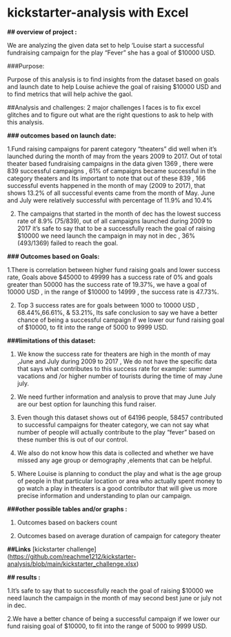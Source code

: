 # kickstarter-analysis with Excel

**## overview of project :**

We are analyzing the given data set to help ‘Louise start a successful fundraising campaign for the play “Fever” she has a goal of $10000 USD. 

###Purpose:

Purpose of this analysis is to find insights from the dataset based on goals and launch date to help Louise achieve the goal of raising $10000 USD and to find metrics that will help achive the gaol. 

##Analysis  and challenges:
2 major challenges I faces is to fix excel glitches and to figure out what are the right questions to ask to help with this analysis.


**### outcomes based on launch date:**

1.Fund raising campaigns for parent category “theaters” did well when it’s launched during the month of may from the years 2009 to 2017. Out of total theater based fundraising campaigns in the data given 1369 , there were 839 successful campaigns , 61% of campaigns became successful in the category theaters and Its important to note that out of these 839 , 166 successful events happened in the month of may (2009 to 2017), that shows 13.2% of all successful events came from the month of May. June and July were relatively successful with percentage of 11.9% and 10.4%

2. The campaigns that started in the month of dec has the lowest success rate of 8.9% (75/839), out of all campaigns launched during 2009 to 2017 it’s safe to say that to be a successfully reach the goal of raising $10000 we need launch the campaign in may not in dec , 36% (493/1369) failed to reach the goal.

**### Outcomes based on Goals:**

1.There is correlation between higher fund raising goals and lower success rate, Goals above $45000 to 49999 has a success rate of 0% and goals greater than 50000 has the success rate of 19.37%, we have a goal of 10000 USD , in the range of $10000 to 14999 , the success rate is 47.73%.

2. Top 3 success rates are for goals between 1000 to 10000 USD , 68.44%,66.61%, & 53.21%, Its safe conclusion to say we have a better chance of being a successful campaign if we lower our fund raising goal of $10000, to fit into the range of 5000 to 9999 USD.


**###limitations of this dataset:**

1.	We know the success rate for theaters are high in the month of may ,June and July during 2009 to 2017 , We do not have the specific data that says what contributes to this success rate for example: summer vacations and /or higher number of tourists during the time of may June july.

2.	We need further information and analysis to prove that may June July are our best option for launching this fund raiser. 

3.	Even though this dataset shows out of 64196 people, 58457 contributed to successful campaigns for theater category, we can not say what number of people will actually contribute to the play “fever” based on these number this is out of our control.

4.	We also do not know how this data is collected and whether we have missed any age group or demography ,elements that can be helpful.

5.	Where Louise is planning to conduct the play and what is the age group of people in that particular location or area who actually spent money to go watch a play in theaters is a good contributor that will give us more precise information and understanding to plan our campaign.

**###other possible tables and/or graphs :**

1.	Outcomes based on backers count

2.  Outcomes based on average duration of campaign for category theater

**##Links** [kickstarter challenge] (https://github.com/reachme1212/kickstarter-analysis/blob/main/kickstarter_challenge.xlsx)

**## results :**

1.It’s safe to say that to  successfully reach the goal of raising $10000 we need launch the campaign in the month of may second best june or july not in dec.

2.We have a better chance of being a successful campaign if we lower our fund raising goal of $10000, to fit into the range of 5000 to 9999 USD.





